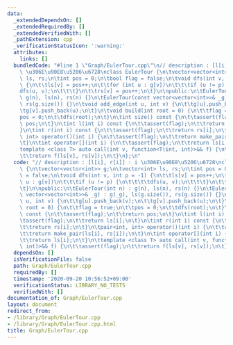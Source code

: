 ```yaml
---
data:
  _extendedDependsOn: []
  _extendedRequiredBy: []
  _extendedVerifiedWith: []
  _pathExtension: cpp
  _verificationStatusIcon: ':warning:'
  attributes:
    links: []
  bundledCode: "#line 1 \"Graph/EulerTour.cpp\"\n// description : [l[i], r[i]] : i\
    \ \u306E\u90E8\u5206\u6728\nclass EulerTour {\n\tvector<vector<int>> g;\n\tvector<int>\
    \ ls, rs;\n\tint pos = 0;\n\tbool flag = false;\n\tvoid dfs(int v, int p = -1)\
    \ {\n\t\tls[v] = pos++;\n\t\tfor (int u : g[v])\n\t\t\tif (u != p) {\n\t\t\t\t\
    dfs(u, v);\n\t\t\t}\n\t\trs[v] = pos++;\n\t}\n\npublic:\n\tEulerTour(int n) :\
    \ g(n), ls(n), rs(n) {}\n\tEulerTour(const vector<vector<int>>& _g) : g(_g), ls(g.size()),\
    \ rs(g.size()) {}\n\tvoid add_edge(int u, int v) {\n\t\tg[u].push_back(v);\n\t\
    \tg[v].push_back(u);\n\t}\n\tvoid build(int root = 0) {\n\t\tflag = true;\n\t\t\
    pos = 0;\n\t\tdfs(root);\n\t}\n\tint size() const {\n\t\tassert(flag);\n\t\treturn\
    \ pos;\n\t}\n\tint l(int i) const {\n\t\tassert(flag);\n\t\treturn ls[i];\n\t\
    }\n\tint r(int i) const {\n\t\tassert(flag);\n\t\treturn rs[i];\n\t}\n\tpair<int,\
    \ int> operator()(int i) {\n\t\tassert(flag);\n\t\treturn make_pair(ls[i], rs[i]);\n\
    \t}\n\tint operator[](int i) {\n\t\tassert(flag);\n\t\treturn ls[i];\n\t}\n\t\
    template <class T> auto call(int v, function<T(int, int)>&& f) {\n\t\tassert(flag);\n\
    \t\treturn f(ls[v], rs[v]);\n\t}\n};\n"
  code: "// description : [l[i], r[i]] : i \u306E\u90E8\u5206\u6728\nclass EulerTour\
    \ {\n\tvector<vector<int>> g;\n\tvector<int> ls, rs;\n\tint pos = 0;\n\tbool flag\
    \ = false;\n\tvoid dfs(int v, int p = -1) {\n\t\tls[v] = pos++;\n\t\tfor (int\
    \ u : g[v])\n\t\t\tif (u != p) {\n\t\t\t\tdfs(u, v);\n\t\t\t}\n\t\trs[v] = pos++;\n\
    \t}\n\npublic:\n\tEulerTour(int n) : g(n), ls(n), rs(n) {}\n\tEulerTour(const\
    \ vector<vector<int>>& _g) : g(_g), ls(g.size()), rs(g.size()) {}\n\tvoid add_edge(int\
    \ u, int v) {\n\t\tg[u].push_back(v);\n\t\tg[v].push_back(u);\n\t}\n\tvoid build(int\
    \ root = 0) {\n\t\tflag = true;\n\t\tpos = 0;\n\t\tdfs(root);\n\t}\n\tint size()\
    \ const {\n\t\tassert(flag);\n\t\treturn pos;\n\t}\n\tint l(int i) const {\n\t\
    \tassert(flag);\n\t\treturn ls[i];\n\t}\n\tint r(int i) const {\n\t\tassert(flag);\n\
    \t\treturn rs[i];\n\t}\n\tpair<int, int> operator()(int i) {\n\t\tassert(flag);\n\
    \t\treturn make_pair(ls[i], rs[i]);\n\t}\n\tint operator[](int i) {\n\t\tassert(flag);\n\
    \t\treturn ls[i];\n\t}\n\ttemplate <class T> auto call(int v, function<T(int,\
    \ int)>&& f) {\n\t\tassert(flag);\n\t\treturn f(ls[v], rs[v]);\n\t}\n};"
  dependsOn: []
  isVerificationFile: false
  path: Graph/EulerTour.cpp
  requiredBy: []
  timestamp: '2020-09-20 10:56:52+09:00'
  verificationStatus: LIBRARY_NO_TESTS
  verifiedWith: []
documentation_of: Graph/EulerTour.cpp
layout: document
redirect_from:
- /library/Graph/EulerTour.cpp
- /library/Graph/EulerTour.cpp.html
title: Graph/EulerTour.cpp
---
```

